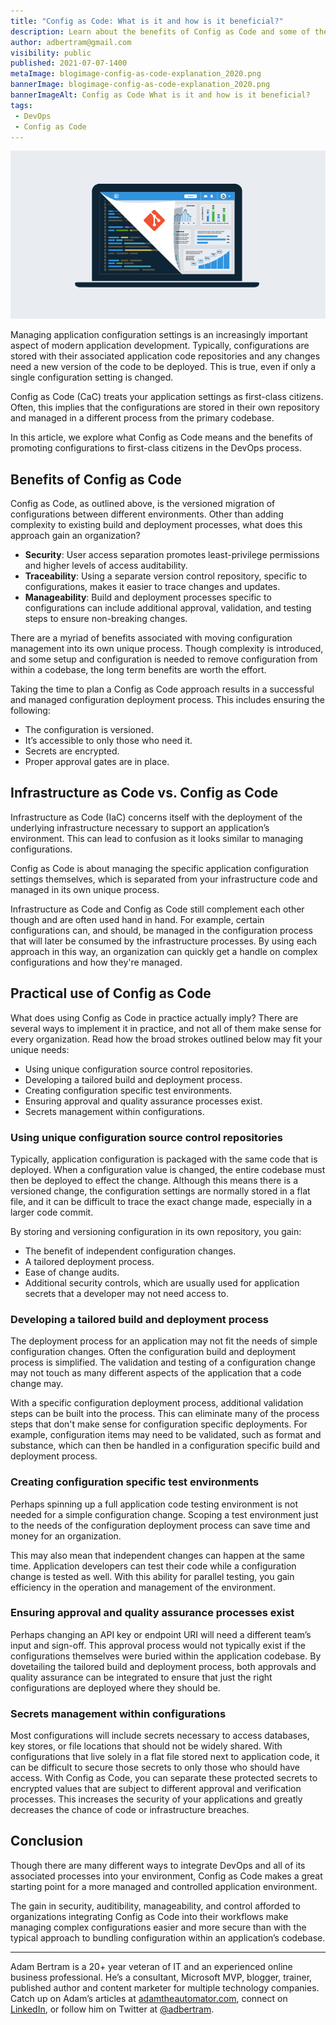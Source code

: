 ```yaml
---
title: "Config as Code: What is it and how is it beneficial?"
description: Learn about the benefits of Config as Code and some of the considerations when implementing Config as Code.
author: adbertram@gmail.com
visibility: public
published: 2021-07-07-1400
metaImage: blogimage-config-as-code-explanation_2020.png
bannerImage: blogimage-config-as-code-explanation_2020.png
bannerImageAlt: Config as Code What is it and how is it beneficial?
tags:
 - DevOps
 - Config as Code
---
```


![Config as Code: What is it and how is it beneficial?](blogimage-config-as-code-explanation_2020.png)

Managing application configuration settings is an increasingly important aspect of modern application development. Typically, configurations are stored with their associated application code repositories and any changes need a new version of the code to be deployed. This is true, even if only a single configuration setting is changed.

Config as Code (CaC) treats your application settings as first-class citizens. Often, this implies that the configurations are stored in their own repository and managed in a different process from the primary codebase.

In this article, we explore what Config as Code means and the benefits of promoting configurations to first-class citizens in the DevOps process.

## Benefits of Config as Code

Config as Code, as outlined above, is the versioned migration of configurations between different environments. Other than adding complexity to existing build and deployment processes, what does this approach gain an organization?

- **Security**: User access separation promotes least-privilege permissions and higher levels of access auditability.
- **Traceability**: Using a separate version control repository, specific to configurations, makes it easier to trace changes and updates.
- **Manageability**: Build and deployment processes specific to configurations can include additional approval, validation, and testing steps to ensure non-breaking changes.

There are a myriad of benefits associated with moving configuration management into its own unique process. Though complexity is introduced, and some setup and configuration is needed to remove configuration from within a codebase, the long term benefits are worth the effort.

Taking the time to plan a Config as Code approach results in a successful and managed configuration deployment process. This includes ensuring the following: 
 
- The configuration is versioned.
- It’s accessible to only those who need it.
- Secrets are encrypted.
- Proper approval gates are in place.

## Infrastructure as Code vs. Config as Code

Infrastructure as Code (IaC) concerns itself with the deployment of the underlying infrastructure necessary to support an application’s environment. This can lead to confusion as it looks similar to managing configurations. 

Config as Code is about managing the specific application configuration settings themselves, which is separated from your infrastructure code and managed in its own unique process.

Infrastructure as Code and Config as Code still complement each other though and are often used hand in hand. For example, certain configurations can, and should, be managed in the configuration process that will later be consumed by the infrastructure processes. By using each approach in this way, an organization can quickly get a handle on complex configurations and how they're managed.

## Practical use of Config as Code

What does using Config as Code in practice actually imply? There are several ways to implement it in practice, and not all of them make sense for every organization. Read how the broad strokes outlined below may fit your unique needs:

- Using unique configuration source control repositories.
- Developing a tailored build and deployment process.
- Creating configuration specific test environments.
- Ensuring approval and quality assurance processes exist.
- Secrets management within configurations.

### Using unique configuration source control repositories

Typically, application configuration is packaged with the same code that is deployed. When a configuration value is changed, the entire codebase must then be deployed to effect the change. Although this means there is a versioned change, the configuration settings are normally stored in a flat file, and it can be difficult to trace the exact change made, especially in a larger code commit.

By storing and versioning configuration in its own repository, you gain:

- The benefit of independent configuration changes.
- A tailored deployment process.
- Ease of change audits. 
- Additional security controls, which are usually used for application secrets that a developer may not need access to.

### Developing a tailored build and deployment process

The deployment process for an application may not fit the needs of simple configuration changes. Often the configuration build and deployment process is simplified. The validation and testing of a configuration change may not touch as many different aspects of the application that a code change may.

With a specific configuration deployment process, additional validation steps can be built into the process. This can eliminate many of the process steps that don't make sense for configuration specific deployments. For example, configuration items may need to be validated, such as format and substance, which can then be handled in a configuration specific build and deployment process.

### Creating configuration specific test environments

Perhaps spinning up a full application code testing environment is not needed for a simple configuration change. Scoping a test environment just to the needs of the configuration deployment process can save time and money for an organization.

This may also mean that independent changes can happen at the same time. Application developers can test their code while a configuration change is tested as well. With this ability for parallel testing, you gain efficiency in the operation and management of the environment.

### Ensuring approval and quality assurance processes exist

Perhaps changing an API key or endpoint URI will need a different team’s input and sign-off. This approval process would not typically exist if the configurations themselves were buried within the application codebase. By dovetailing the tailored build and deployment process, both approvals and quality assurance can be integrated to ensure that just the right configurations are deployed where they should be.

### Secrets management within configurations

Most configurations will include secrets necessary to access databases, key stores, or file locations that should not be widely shared. With configurations that live solely in a flat file stored next to application code, it can be difficult to secure those secrets to only those who should have access. With Config as Code, you can separate these protected secrets to encrypted values that are subject to different approval and verification processes. This increases the security of your applications and greatly decreases the chance of code or infrastructure breaches.

## Conclusion

Though there are many different ways to integrate DevOps and all of its associated processes into your environment, Config as Code makes a great starting point for a more managed and controlled application environment.

The gain in security, auditibility, manageability, and control afforded to organizations integrating Config as Code into their workflows make managing complex configurations easier and more secure than with the typical approach to bundling configuration within an application’s codebase.

---

Adam Bertram is a 20+ year veteran of IT and an experienced online business professional. He’s a consultant, Microsoft MVP, blogger, trainer, published author and content marketer for multiple technology companies. Catch up on Adam’s articles at [adamtheautomator.com](http://adamtheautomator.com/), connect on [LinkedIn](https://www.linkedin.com/in/adbertram), or follow him on Twitter at [@adbertram](https://twitter.com/adbertram).
